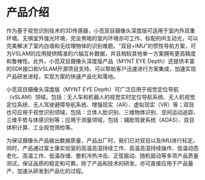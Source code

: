 # 产品介绍

作为基于视觉识别技术的3D传感器，小觅双目摄像头深度版可适用于室内外双重环境。无惧室外强光环境，完全黑暗的室内环境亦可工作。标配的IR主动光，可以完美解决了室内白墙和无纹理物体的识别难题。“双目+IMU”的惯性导航方案，可为VSLAM的应用提供精准的六轴互补数据，并且相较其他单一方案拥有更高精度和鲁棒性。此外，小觅双目摄像头深度版产品（MYNT EYE Depth）还提供丰富的SDK接口和VSLAM开源项目支持，可以帮助客户迅速进行方案集成，加速实现产品研发进程，实现方案的快速产品化和落地。

小觅双目摄像头深度版（MYNT EYE Depth）可广泛应用于视觉定位导航（vSLAM）领域，包括：无人车和机器人的视觉实时定位导航系统、无人机视觉定位系统、无人驾驶避障导航系统、增强现实（AR）、虚拟现实（VR）等；双目也可应用于视觉识别领域，包括：立体人脸识别、三维物体识别、空间运动追踪、三维手势与体感识别等；应用于测量领域，包括：辅助驾驶系统（ADAS）、双目体积计算、工业视觉筛检等。

为保证摄像头产品输出数据质量，产品出厂时，我们已对双目以及IMU进行标定。同时，产品通过富士康实验室的高温高湿持续工作、高温高湿持续操作、低温动态老化、高温工作、低温存储、整机冷热冲击、正弦振动、随机振动等多项产品质量测试，保证品质的稳定和可靠。除了产品和技术的研发，亦可直接应用于产品量产，加速从研发到产品化的过程。
